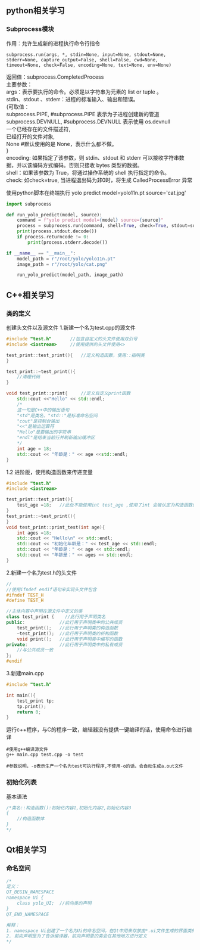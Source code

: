 ## python相关学习
### Subprocess模块
作用：允许生成新的进程执行命令行指令<br>
```shell
subprocess.run(args, *, stdin=None, input=None, stdout=None, stderr=None, capture_output=False, shell=False, cwd=None, timeout=None, check=False, encoding=None, text=None, env=None)
```
返回值：subprocess.CompletedProcess<br>
主要参数：<br>
args：表示要执行的命令。必须是以字符串为元素的 list or tuple 。<br>
stdin、stdout 、stderr：进程的标准输入、输出和错误。<br>
{可取值：<br>
subprocess.PIPE,      #subprocess.PIPE 表示为子进程创建新的管道<br>
subprocess.DEVNULL,   #subprocess.DEVNULL 表示使用 os.devnull<br>
一个已经存在的文件描述符, <br>
已经打开的文件对象,<br>
None                  #默认使用的是 None，表示什么都不做。<br>
}<br>
encoding: 如果指定了该参数，则 stdin、stdout 和 stderr 可以接收字符串数据，并以该编码方式编码。否则只接收 bytes 类型的数据。<br>
shell：如果该参数为 True，将通过操作系统的 shell 执行指定的命令。<br>
check: 如check=true, 当进程退出码为非0时，将生成 CalledProcessError 异常<br>

使用python脚本在终端执行 <fron color=Blue>yolo predict model=yolo11n.pt source='cat.jpg'</font><br>
```python
import subprocess

def run_yolo_predict(model, source):
    command = f"yolo predict model={model} source={source}"
    process = subprocess.run(command, shell=True, check=True, stdout=subprocess.PIPE, stderr=subprocess.PIPE)
    print(process.stdout.decode())
    if process.returncode != 0:
        print(process.stderr.decode())

if __name__ == "__main__":
    model_path = r"/root/yolo/yolo11n.pt"  
    image_path = r"/root/yolo/cat.png"    

    run_yolo_predict(model_path, image_path)
```



## C++相关学习
### 类的定义

创建头文件以及源文件
1.新建一个名为test.cpp的源文件
```cpp
#include "test.h"       //包含自定义的头文件使用双引号
#include <iostream>     //使用提供的头文件使用<>

test_print::test_print(){   //定义构造函数，使用::指明类
}

test_print::~test_print(){
    //清理代码
}

void test_print::print{     //定义自定义print函数
    std::cout <<"Hello" << std::endl;
    /*
    这一句是C++中的输出语句
    "std"是类名，"std::"是标准命名空间
    "cout"是控制台输出
    "<<"是输出运算符
    "Hello"是要输出的字符串
    "endl"是结束当前行并刷新输出缓冲区
    */ 
    int age = 18;
    std::cout << "年龄是：" << age <<std::endl;
}
```

1.2 进阶版，使用构造函数来传递变量
```cpp
#include "test.h"
#include <iostream>

test_print::test_print(){
    test_age =18;   //此处不能使用int test_age ,使用了int 会被认定为构造函数的局部变量
}
test_print::~test_print(){
}
void test_print::print_test(int age){
    int ages =18;
    std::cout << "Hello\n" << std::endl;
    std::cout << "初始化年龄是：" << test_age << std::endl;
    std::cout << "年龄是：" << age << std::endl;
    std::cout << "年龄是：" << ages << std::endl;
}
```




2.新建一个名为test.h的头文件
```cpp
//
//使用ifndef endif语句来实现头文件包含
#ifndef TEST_H
#define TEST_H

//主体内容中声明在源文件中定义的类
class test_print {    //此行用于声明类名
public:             //此行用于声明类中的公共成员
    test_print();   //此行用于声明类的构造函数
    ~test_print();  //此行用于声明类的析构函数
    void print();   //此行用于声明类中编写的函数
private:            //此行用于声明类中的私有成员
    //与公共成员一致
};
#endif
```

3.新建main.cpp
```cpp
#include "test.h"

int main(){
    test_print tp;
    tp.print();
    return 0;
}
```

运行c++程序，与C的程序一致，编辑器没有提供一键编译的话，使用命令进行编译
```shell
#使用g++编译源文件
g++ main.cpp test.cpp -o test

#参数说明，-o表示生产一个名为test可执行程序,不使用-o的话，会自动生成a.out文件
```

### 初始化列表
基本语法
```cpp
/*类名::构造函数():初始化内容1,初始化内容2,初始化内容3
{
    //构造函数体
}
*/

```

## Qt相关学习
### 命名空间
```cpp
/*
定义：
QT_BEGIN_NAMESPACE
namespace Ui {
    class yolo_UI;  //前向类的声明
}
QT_END_NAMESPACE

解释：
1. namespace Ui创建了一个名为Ui的命名空间，在Qt中用来存放由*.ui文件生成的界面类的地方
2. 前向声明是为了告诉编译器，前向声明里的类会在其他地方进行定义
*/
```



